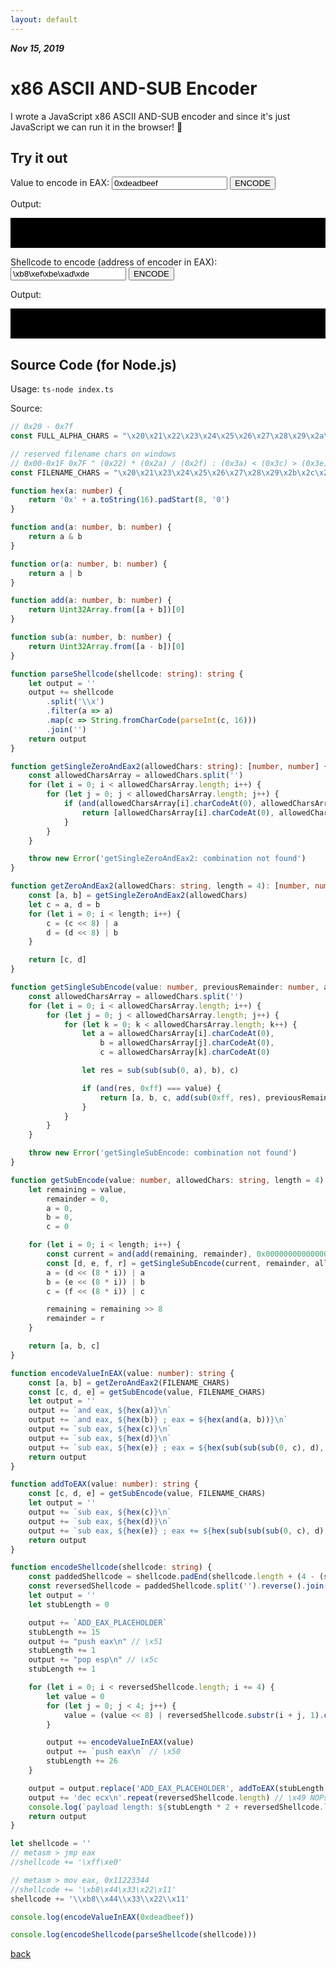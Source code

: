 ```yaml
---
layout: default
---
```


_**Nov 15, 2019**_

# x86 ASCII AND-SUB Encoder

I wrote a JavaScript x86 ASCII AND-SUB encoder and since it's just JavaScript we can run it in the browser! 🚀

## Try it out

Value to encode in EAX: <input name="value" id="value" type="text" value="0xdeadbeef" placeholder="0xdeadbeef"> <button onclick="encode(document.querySelector('#value').value)">ENCODE</button>

Output:

<div style="background-color: black; padding: 10px;">
    <code id="code">
    </code>
</div>

Shellcode to encode (address of encoder in EAX): <input name="shellcode" id="shellcode" type="text" value="\xb8\xef\xbe\xad\xde" placeholder="\xb8\xef\xbe\xad\xde"> <button onclick="encode2(document.querySelector('#shellcode').value)">ENCODE</button>

Output:

<div style="background-color: black; padding: 10px;">
    <code id="code2">
    </code>
</div>

<script>
"use strict";
// 0x20 - 0x7f
const FULL_ALPHA_CHARS = "\x20\x21\x22\x23\x24\x25\x26\x27\x28\x29\x2a\x2b\x2c\x2d\x2e\x2f\x30\x31\x32\x33\x34\x35\x36\x37\x38\x39\x3a\x3b\x3c\x3d\x3e\x3f\x40\x41\x42\x43\x44\x45\x46\x47\x48\x49\x4a\x4b\x4c\x4d\x4e\x4f\x50\x51\x52\x53\x54\x55\x56\x57\x58\x59\x5a\x5b\x5c\x5d\x5e\x5f\x60\x61\x62\x63\x64\x65\x66\x67\x68\x69\x6a\x6b\x6c\x6d\x6e\x6f\x70\x71\x72\x73\x74\x75\x76\x77\x78\x79\x7a\x7b\x7c\x7d\x7e";
// reserved filename chars on windows
// 0x00-0x1F 0x7F " (0x22) * (0x2a) / (0x2f) : (0x3a) < (0x3c) > (0x3e) ? (0x3f) \ (0x5c) | (0x7c)
const FILENAME_CHARS = "\x20\x21\x23\x24\x25\x26\x27\x28\x29\x2b\x2c\x2d\x2e\x30\x31\x32\x33\x34\x35\x36\x37\x38\x39\x3b\x3d\x40\x41\x42\x43\x44\x45\x46\x47\x48\x49\x4a\x4b\x4c\x4d\x4e\x4f\x50\x51\x52\x53\x54\x55\x56\x57\x58\x59\x5a\x5b\x5d\x5e\x5f\x60\x61\x62\x63\x64\x65\x66\x67\x68\x69\x6a\x6b\x6c\x6d\x6e\x6f\x70\x71\x72\x73\x74\x75\x76\x77\x78\x79\x7a\x7b\x7d\x7e";
function hex(a) {
    return '0x' + a.toString(16).padStart(8, '0');
}
function and(a, b) {
    return a & b;
}
function or(a, b) {
    return a | b;
}
function add(a, b) {
    return Uint32Array.from([a + b])[0];
}
function sub(a, b) {
    return Uint32Array.from([a - b])[0];
}
function parseShellcode(shellcode) {
    let output = '';
    output += shellcode
        .split('\\x')
        .filter(a => a)
        .map(c => String.fromCharCode(parseInt(c, 16)))
        .join('');
    return output;
}
function getSingleZeroAndEax2(allowedChars) {
    const allowedCharsArray = allowedChars.split('');
    for (let i = 0; i < allowedCharsArray.length; i++) {
        for (let j = 0; j < allowedCharsArray.length; j++) {
            if (and(allowedCharsArray[i].charCodeAt(0), allowedCharsArray[j].charCodeAt(0)) === 0x0) {
                return [allowedCharsArray[i].charCodeAt(0), allowedCharsArray[j].charCodeAt(0)];
            }
        }
    }
    throw new Error('getSingleZeroAndEax2: combination not found');
}
function getZeroAndEax2(allowedChars, length = 4) {
    const [a, b] = getSingleZeroAndEax2(allowedChars);
    let c = a, d = b;
    for (let i = 0; i < length; i++) {
        c = (c << 8) | a;
        d = (d << 8) | b;
    }
    return [c, d];
}
function getSingleSubEncode(value, previousRemainder, allowedChars) {
    const allowedCharsArray = allowedChars.split('');
    for (let i = 0; i < allowedCharsArray.length; i++) {
        for (let j = 0; j < allowedCharsArray.length; j++) {
            for (let k = 0; k < allowedCharsArray.length; k++) {
                let a = allowedCharsArray[i].charCodeAt(0), b = allowedCharsArray[j].charCodeAt(0), c = allowedCharsArray[k].charCodeAt(0);
                let res = sub(sub(sub(0, a), b), c);
                if (and(res, 0xff) === value) {
                    return [a, b, c, add(sub(0xff, res), previousRemainder) >> 8];
                }
            }
        }
    }
    throw new Error('getSingleSubEncode: combination not found');
}
function getSubEncode(value, allowedChars, length = 4) {
    let remaining = value, remainder = 0, a = 0, b = 0, c = 0;
    for (let i = 0; i < length; i++) {
        const current = and(add(remaining, remainder), 0x00000000000000ff);
        const [d, e, f, r] = getSingleSubEncode(current, remainder, allowedChars);
        a = (d << (8 * i)) | a;
        b = (e << (8 * i)) | b;
        c = (f << (8 * i)) | c;
        remaining = remaining >> 8;
        remainder = r;
    }
    return [a, b, c];
}
function encodeValueInEAX(value) {
    const [a, b] = getZeroAndEax2(FILENAME_CHARS);
    const [c, d, e] = getSubEncode(value, FILENAME_CHARS);
    let output = '';
    output += `and eax, ${hex(a)}\n`;
    output += `and eax, ${hex(b)} ; eax = ${hex(and(a, b))}\n`;
    output += `sub eax, ${hex(c)}\n`;
    output += `sub eax, ${hex(d)}\n`;
    output += `sub eax, ${hex(e)} ; eax = ${hex(sub(sub(sub(0, c), d), e))}\n`;
    return output;
}

function addToEAX(value) {
    const [c, d, e] = getSubEncode(value, FILENAME_CHARS);
    let output = '';
    output += `sub eax, ${hex(c)}\n`;
    output += `sub eax, ${hex(d)}\n`;
    output += `sub eax, ${hex(e)} ; eax += ${hex(sub(sub(sub(0, c), d), e))}\n`;
    return output;
}

function encodeShellcode(shellcode) {
    const paddedShellcode = shellcode.padEnd(shellcode.length + (4 - (shellcode.length % 4)), '\x42')
    const reversedShellcode = paddedShellcode.split('').reverse().join('')
    let output = ''
    let stubLength = 0

    output += `ADD_EAX_PLACEHOLDER`
    stubLength += 15
    output += "push eax\n" // \x51
    stubLength += 1
    output += "pop esp\n" // \x5c
    stubLength += 1

    for (let i = 0; i < reversedShellcode.length; i += 4) {
        let value = 0
        for (let j = 0; j < 4; j++) {
            value = (value << 8) | reversedShellcode.substr(i + j, 1).charCodeAt(0)
        }

        output += encodeValueInEAX(value)
        output += `push eax\n` // \x50
        stubLength += 26
    }

    output = output.replace('ADD_EAX_PLACEHOLDER', addToEAX(stubLength + reversedShellcode.length))
    output += 'dec ecx\n'.repeat(reversedShellcode.length) // \x49 NOPs to be filled with decoded shellcode
    return output
}

function encode(value) {
    value = value || '0xdeadbeef'
    let output = encodeValueInEAX(parseInt(value, 16))
    document.querySelector('#code').innerText = output
}

function encode2(shellcode) {
    shellcode = shellcode || '\\xb8\\xef\\xbe\\xad\\xde'
    let output = encodeShellcode(parseShellcode(shellcode))
    document.querySelector('#code2').innerText = output
}

encode()
encode2()

</script>

## Source Code (for Node.js)

Usage: `ts-node index.ts`

Source:

```typescript
// 0x20 - 0x7f
const FULL_ALPHA_CHARS = "\x20\x21\x22\x23\x24\x25\x26\x27\x28\x29\x2a\x2b\x2c\x2d\x2e\x2f\x30\x31\x32\x33\x34\x35\x36\x37\x38\x39\x3a\x3b\x3c\x3d\x3e\x3f\x40\x41\x42\x43\x44\x45\x46\x47\x48\x49\x4a\x4b\x4c\x4d\x4e\x4f\x50\x51\x52\x53\x54\x55\x56\x57\x58\x59\x5a\x5b\x5c\x5d\x5e\x5f\x60\x61\x62\x63\x64\x65\x66\x67\x68\x69\x6a\x6b\x6c\x6d\x6e\x6f\x70\x71\x72\x73\x74\x75\x76\x77\x78\x79\x7a\x7b\x7c\x7d\x7e"

// reserved filename chars on windows
// 0x00-0x1F 0x7F " (0x22) * (0x2a) / (0x2f) : (0x3a) < (0x3c) > (0x3e) ? (0x3f) \ (0x5c) | (0x7c)
const FILENAME_CHARS = "\x20\x21\x23\x24\x25\x26\x27\x28\x29\x2b\x2c\x2d\x2e\x30\x31\x32\x33\x34\x35\x36\x37\x38\x39\x3b\x3d\x40\x41\x42\x43\x44\x45\x46\x47\x48\x49\x4a\x4b\x4c\x4d\x4e\x4f\x50\x51\x52\x53\x54\x55\x56\x57\x58\x59\x5a\x5b\x5d\x5e\x5f\x60\x61\x62\x63\x64\x65\x66\x67\x68\x69\x6a\x6b\x6c\x6d\x6e\x6f\x70\x71\x72\x73\x74\x75\x76\x77\x78\x79\x7a\x7b\x7d\x7e"

function hex(a: number) {
    return '0x' + a.toString(16).padStart(8, '0')
}

function and(a: number, b: number) {
    return a & b
}

function or(a: number, b: number) {
    return a | b
}

function add(a: number, b: number) {
    return Uint32Array.from([a + b])[0]
}

function sub(a: number, b: number) {
    return Uint32Array.from([a - b])[0]
}

function parseShellcode(shellcode: string): string {
    let output = ''
    output += shellcode
        .split('\\x')
        .filter(a => a)
        .map(c => String.fromCharCode(parseInt(c, 16)))
        .join('')
    return output
}

function getSingleZeroAndEax2(allowedChars: string): [number, number] {
    const allowedCharsArray = allowedChars.split('')
    for (let i = 0; i < allowedCharsArray.length; i++) {
        for (let j = 0; j < allowedCharsArray.length; j++) {
            if (and(allowedCharsArray[i].charCodeAt(0), allowedCharsArray[j].charCodeAt(0)) === 0x0) {
                return [allowedCharsArray[i].charCodeAt(0), allowedCharsArray[j].charCodeAt(0)]
            }
        }
    }

    throw new Error('getSingleZeroAndEax2: combination not found')
}

function getZeroAndEax2(allowedChars: string, length = 4): [number, number] {
    const [a, b] = getSingleZeroAndEax2(allowedChars)
    let c = a, d = b
    for (let i = 0; i < length; i++) {
        c = (c << 8) | a
        d = (d << 8) | b
    }

    return [c, d]
}

function getSingleSubEncode(value: number, previousRemainder: number, allowedChars: string): [number, number, number, number] {
    const allowedCharsArray = allowedChars.split('')
    for (let i = 0; i < allowedCharsArray.length; i++) {
        for (let j = 0; j < allowedCharsArray.length; j++) {
            for (let k = 0; k < allowedCharsArray.length; k++) {
                let a = allowedCharsArray[i].charCodeAt(0),
                    b = allowedCharsArray[j].charCodeAt(0),
                    c = allowedCharsArray[k].charCodeAt(0)

                let res = sub(sub(sub(0, a), b), c)

                if (and(res, 0xff) === value) {
                    return [a, b, c, add(sub(0xff, res), previousRemainder) >> 8]
                }
            }
        }
    }

    throw new Error('getSingleSubEncode: combination not found')
}

function getSubEncode(value: number, allowedChars: string, length = 4): [number, number, number] {
    let remaining = value,
        remainder = 0,
        a = 0,
        b = 0,
        c = 0

    for (let i = 0; i < length; i++) {
        const current = and(add(remaining, remainder), 0x00000000000000ff)
        const [d, e, f, r] = getSingleSubEncode(current, remainder, allowedChars)
        a = (d << (8 * i)) | a
        b = (e << (8 * i)) | b
        c = (f << (8 * i)) | c

        remaining = remaining >> 8
        remainder = r
    }

    return [a, b, c]
}

function encodeValueInEAX(value: number): string {
    const [a, b] = getZeroAndEax2(FILENAME_CHARS)
    const [c, d, e] = getSubEncode(value, FILENAME_CHARS)
    let output = ''
    output += `and eax, ${hex(a)}\n`
    output += `and eax, ${hex(b)} ; eax = ${hex(and(a, b))}\n`
    output += `sub eax, ${hex(c)}\n`
    output += `sub eax, ${hex(d)}\n`
    output += `sub eax, ${hex(e)} ; eax = ${hex(sub(sub(sub(0, c), d), e))}\n`
    return output
}

function addToEAX(value: number): string {
    const [c, d, e] = getSubEncode(value, FILENAME_CHARS)
    let output = ''
    output += `sub eax, ${hex(c)}\n`
    output += `sub eax, ${hex(d)}\n`
    output += `sub eax, ${hex(e)} ; eax += ${hex(sub(sub(sub(0, c), d), e))}\n`
    return output
}

function encodeShellcode(shellcode: string) {
    const paddedShellcode = shellcode.padEnd(shellcode.length + (4 - (shellcode.length % 4)), '\x42')
    const reversedShellcode = paddedShellcode.split('').reverse().join('')
    let output = ''
    let stubLength = 0

    output += `ADD_EAX_PLACEHOLDER`
    stubLength += 15
    output += "push eax\n" // \x51
    stubLength += 1
    output += "pop esp\n" // \x5c
    stubLength += 1

    for (let i = 0; i < reversedShellcode.length; i += 4) {
        let value = 0
        for (let j = 0; j < 4; j++) {
            value = (value << 8) | reversedShellcode.substr(i + j, 1).charCodeAt(0)
        }

        output += encodeValueInEAX(value)
        output += `push eax\n` // \x50
        stubLength += 26
    }

    output = output.replace('ADD_EAX_PLACEHOLDER', addToEAX(stubLength + reversedShellcode.length))
    output += 'dec ecx\n'.repeat(reversedShellcode.length) // \x49 NOPs to be filled with decoded shellcode
    console.log(`payload length: ${stubLength * 2 + reversedShellcode.length}`)
    return output
}

let shellcode = ''
// metasm > jmp eax
//shellcode += '\xff\xe0'

// metasm > mov eax, 0x11223344
//shellcode += '\xb8\x44\x33\x22\x11'
shellcode += '\\xb8\\x44\\x33\\x22\\x11'

console.log(encodeValueInEAX(0xdeadbeef))

console.log(encodeShellcode(parseShellcode(shellcode)))
```

[back](../)
